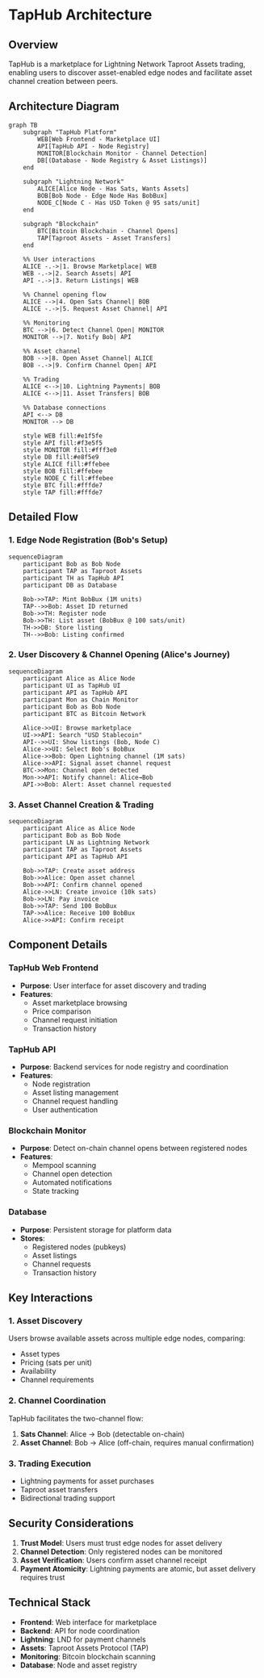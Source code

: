 # TapHub Architecture

## Overview

TapHub is a marketplace for Lightning Network Taproot Assets trading, enabling users to discover asset-enabled edge nodes and facilitate asset channel creation between peers.

## Architecture Diagram

```mermaid
graph TB
    subgraph "TapHub Platform"
        WEB[Web Frontend - Marketplace UI]
        API[TapHub API - Node Registry]
        MONITOR[Blockchain Monitor - Channel Detection]
        DB[(Database - Node Registry & Asset Listings)]
    end

    subgraph "Lightning Network"
        ALICE[Alice Node - Has Sats, Wants Assets]
        BOB[Bob Node - Edge Node Has BobBux]
        NODE_C[Node C - Has USD Token @ 95 sats/unit]
    end

    subgraph "Blockchain"
        BTC[Bitcoin Blockchain - Channel Opens]
        TAP[Taproot Assets - Asset Transfers]
    end

    %% User interactions
    ALICE -.->|1. Browse Marketplace| WEB
    WEB -.->|2. Search Assets| API
    API -.->|3. Return Listings| WEB
    
    %% Channel opening flow
    ALICE -->|4. Open Sats Channel| BOB
    ALICE -.->|5. Request Asset Channel| API
    
    %% Monitoring
    BTC -->|6. Detect Channel Open| MONITOR
    MONITOR -->|7. Notify Bob| API
    
    %% Asset channel
    BOB -->|8. Open Asset Channel| ALICE
    BOB -.->|9. Confirm Channel Open| API
    
    %% Trading
    ALICE <-->|10. Lightning Payments| BOB
    ALICE <-->|11. Asset Transfers| BOB
    
    %% Database connections
    API <--> DB
    MONITOR --> DB
    
    style WEB fill:#e1f5fe
    style API fill:#f3e5f5
    style MONITOR fill:#fff3e0
    style DB fill:#e8f5e9
    style ALICE fill:#ffebee
    style BOB fill:#ffebee
    style NODE_C fill:#ffebee
    style BTC fill:#fffde7
    style TAP fill:#fffde7
```

## Detailed Flow

### 1. Edge Node Registration (Bob's Setup)
```mermaid
sequenceDiagram
    participant Bob as Bob Node
    participant TAP as Taproot Assets
    participant TH as TapHub API
    participant DB as Database

    Bob->>TAP: Mint BobBux (1M units)
    TAP-->>Bob: Asset ID returned
    Bob->>TH: Register node
    Bob->>TH: List asset (BobBux @ 100 sats/unit)
    TH->>DB: Store listing
    TH-->>Bob: Listing confirmed
```

### 2. User Discovery & Channel Opening (Alice's Journey)
```mermaid
sequenceDiagram
    participant Alice as Alice Node
    participant UI as TapHub UI
    participant API as TapHub API
    participant Mon as Chain Monitor
    participant Bob as Bob Node
    participant BTC as Bitcoin Network

    Alice->>UI: Browse marketplace
    UI->>API: Search "USD Stablecoin"
    API-->>UI: Show listings (Bob, Node C)
    Alice->>UI: Select Bob's BobBux
    Alice->>Bob: Open Lightning channel (1M sats)
    Alice->>API: Signal asset channel request
    BTC->>Mon: Channel open detected
    Mon->>API: Notify channel: Alice→Bob
    API->>Bob: Alert: Asset channel requested
```

### 3. Asset Channel Creation & Trading
```mermaid
sequenceDiagram
    participant Alice as Alice Node
    participant Bob as Bob Node
    participant LN as Lightning Network
    participant TAP as Taproot Assets
    participant API as TapHub API

    Bob->>TAP: Create asset address
    Bob->>Alice: Open asset channel
    Bob->>API: Confirm channel opened
    Alice->>LN: Create invoice (10k sats)
    Bob->>LN: Pay invoice
    Bob->>TAP: Send 100 BobBux
    TAP->>Alice: Receive 100 BobBux
    Alice->>API: Confirm receipt
```

## Component Details

### TapHub Web Frontend
- **Purpose**: User interface for asset discovery and trading
- **Features**:
  - Asset marketplace browsing
  - Price comparison
  - Channel request initiation
  - Transaction history

### TapHub API
- **Purpose**: Backend services for node registry and coordination
- **Features**:
  - Node registration
  - Asset listing management
  - Channel request handling
  - User authentication

### Blockchain Monitor
- **Purpose**: Detect on-chain channel opens between registered nodes
- **Features**:
  - Mempool scanning
  - Channel open detection
  - Automated notifications
  - State tracking

### Database
- **Purpose**: Persistent storage for platform data
- **Stores**:
  - Registered nodes (pubkeys)
  - Asset listings
  - Channel requests
  - Transaction history

## Key Interactions

### 1. Asset Discovery
Users browse available assets across multiple edge nodes, comparing:
- Asset types
- Pricing (sats per unit)
- Availability
- Channel requirements

### 2. Channel Coordination
TapHub facilitates the two-channel flow:
1. **Sats Channel**: Alice → Bob (detectable on-chain)
2. **Asset Channel**: Bob → Alice (off-chain, requires manual confirmation)

### 3. Trading Execution
- Lightning payments for asset purchases
- Taproot asset transfers
- Bidirectional trading support

## Security Considerations

1. **Trust Model**: Users must trust edge nodes for asset delivery
2. **Channel Detection**: Only registered nodes can be monitored
3. **Asset Verification**: Users confirm asset channel receipt
4. **Payment Atomicity**: Lightning payments are atomic, but asset delivery requires trust

## Technical Stack

- **Frontend**: Web interface for marketplace
- **Backend**: API for node coordination
- **Lightning**: LND for payment channels
- **Assets**: Taproot Assets Protocol (TAP)
- **Monitoring**: Bitcoin blockchain scanning
- **Database**: Node and asset registry
